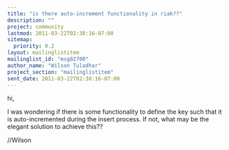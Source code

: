 ```yaml
---
title: "is there auto-increment functionality in riak??"
description: ""
project: community
lastmod: 2011-03-22T02:38:16-07:00
sitemap:
  priority: 0.2
layout: mailinglistitem
mailinglist_id: "msg02700"
author_name: "Wilson Tuladhar"
project_section: "mailinglistitem"
sent_date: 2011-03-22T02:38:16-07:00
---
```



hi,

I was wondering if there is some functionality to define the key such that
it is auto-incremented during the insert process.
If not, what may be the elegant solution to achieve this??

//Wilson
